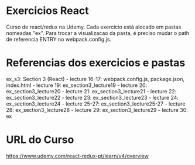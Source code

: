 # Exercicios React #
Curso de react/redux na Udemy.
Cada exercício está alocado em pastas nomeadas "ex".
Para trocar a visualizacao da pasta, é preciso mudar o path de referencia ENTRY no webpack.config.js.

# Referencias dos exercicios e pastas #
ex_s3: Section 3 (React)
	- lecture 16-17: webpack.config.js, package.json, index.html
	- lecture 19: ex_section3_lecture19
	- lecture 20: ex_section3_lecture20
	- lecture 21: ex_section3_lecture21
	- lecture 22: ex_section3_lecture22
	- lecture 23: ex_section3_lecture23
	- lecture 24: ex_section3_lecture24
	- lecture 25-27: ex_section3_lecture25-27
	- lecture 28: ex_section3_lecture28
	- lecture 29: ex_section3_lecture29
	- lecture 30: ex

# URL do Curso #
https://www.udemy.com/react-redux-pt/learn/v4/overview